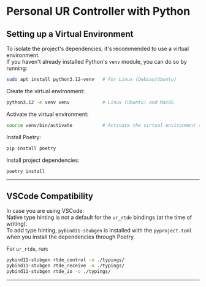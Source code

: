 # Personal UR Controller with Python

## Setting up a Virtual Environment

To isolate the project's dependencies, it's recommended to use a virtual environment.  
If you haven't already installed Python's `venv` module, you can do so by running:

```bash
sudo apt install python3.12-venv   # For Linux (Debian/Ubuntu)
```

Create the virtual environment:

```bash
python3.12 -m venv venv            # Linux (Ubuntu) and MacOS
```

Activate the virtual environment:

```bash
source venv/bin/activate           # Activate the virtual environment (Linux/MacOS)
```

Install Poetry:

```bash
pip install poetry
```

Install project dependencies:

```bash
poetry install
```

---

## VSCode Compatibility

In case you are using VSCode:  
Native type hinting is not a default for the `ur_rtde` bindings (at the time of writing).  
To add type hinting, `pybind11-stubgen` is installed with the `pyproject.toml` when you install the dependencies through Poetry.

For `ur_rtde`, run:

```bash
pybind11-stubgen rtde_control -o ./typings/
pybind11-stubgen rtde_receive -o ./typings/
pybind11-stubgen rtde_io -o ./typings/
```

---
